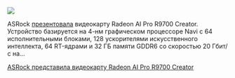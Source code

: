 <!--2025-06-20 11:35:39-->
<div class="yb">
  <div class="rss habr"><img src="https://habrastorage.org/webt/bd/l6/gf/bdl6gfqg2l0obyhs9q-0kvmblry.jpeg" /><p>ASRock <a href="https://www.techpowerup.com/338166/asrock-intros-radeon-ai-pro-r9700-creator-graphics-card" rel="noopener noreferrer nofollow">презентовала</a> видеокарту Radeon AI Pro R9700 Creator. Устройство базируется на 4-нм графическом процессоре Navi c 64 исполнительными блоками, 128 ускорителями искусственного интеллекта, 64 RT-ядрами и 32 ГБ памяти GDDR6 со скоростью 20 Гбит/с на... <p class="titl"><a href="https://habr.com/ru/news/920270/?utm_source=habrahabr&utm_medium=rss&utm_campaign=920270">ASRock представила видеокарту Radeon AI Pro R9700 Creator</a></p></div>
</div>
